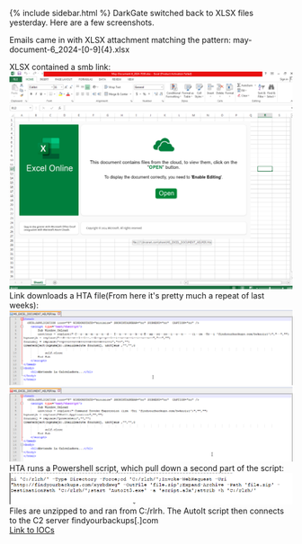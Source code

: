 {% include sidebar.html %}
DarkGate switched back to XLSX files yesterday. Here are a few screenshots.

Emails came in with XLSX attachment matching the pattern: may-document-6_2024-[0-9]{4}.xlsx

XLSX contained a smb link:
<a href="Screenshots/05_06_24_DG1.png"> 
<img src="Screenshots/05_06_24_DG1.png">
</a>
Link downloads a HTA file(From here it's pretty much a repeat of last weeks):
<a href="Screenshots/05_06_24_DG2.png"> 
<img src="Screenshots/05_06_24_DG2.png">
</a>
<a href="Screenshots/05_06_24_DG3.png"> 
<img src="Screenshots/05_06_24_DG3.png">
</a>
HTA runs a Powershell script, which pull down a second part of the script:
<a href="Screenshots/05_06_24_DG4.png"> 
<img src="Screenshots/05_06_24_DG4.png">
</a>
<br>
Files are unzipped to and ran from C:/rlrh. The AutoIt script then connects to the C2 server findyourbackups[.]com
<br>
<a href="https://github.com/mcsx03/mcsx03.github.io/blob/main/IOCs/2024_05_06_DarkGate">Link to IOCs</a>
<br>